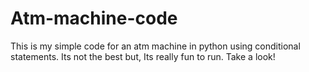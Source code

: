 # Atm-machine-code
This is my simple code for an atm machine in python using conditional statements. Its not the best but, Its really fun to run. Take a look!

